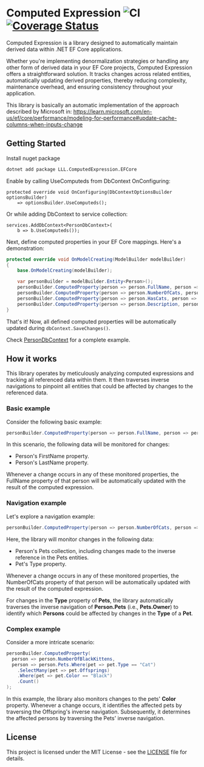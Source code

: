 # Computed Expression ![CI](https://github.com/lucaslorentz/computed-expression/workflows/CI/badge.svg) [![Coverage Status](https://coveralls.io/repos/github/lucaslorentz/computed-expression/badge.svg?branch=main)](https://coveralls.io/github/lucaslorentz/computed-expression?branch=main)

Computed Expression is a library designed to automatically maintain derived data within .NET EF Core applications.

Whether you're implementing denormalization strategies or handling any other form of derived data in your EF Core projects, Computed Expression offers a straightforward solution. It tracks changes across related entities, automatically updating derived properties, thereby reducing complexity, maintenance overhead, and ensuring consistency throughout your application.

This library is basically an automatic implementation of the approach described by Microsoft in: https://learn.microsoft.com/en-us/ef/core/performance/modeling-for-performance#update-cache-columns-when-inputs-change

## Getting Started

Install nuget package
```sh
dotnet add package LLL.ComputedExpression.EFCore
```

Enable by calling UseComputeds from DbContext OnConfiguring:
```
protected override void OnConfiguring(DbContextOptionsBuilder optionsBuilder)
    => optionsBuilder.UseComputeds();
```
Or while adding DbContext to service collection:
```
services.AddDbContext<PersonDbContext>(
    b => b.UseComputeds());
```

Next, define computed properties in your EF Core mappings. Here's a demonstration:
```csharp
protected override void OnModelCreating(ModelBuilder modelBuilder)
{
    base.OnModelCreating(modelBuilder);

    var personBuilder = modelBuilder.Entity<Person>();
    personBuilder.ComputedProperty(person => person.FullName, person => person.FirstName + " " + person.LastName);
    personBuilder.ComputedProperty(person => person.NumberOfCats, person => person.Pets.Count(pet => pet.Type == "Cat"));
    personBuilder.ComputedProperty(person => person.HasCats, person => person.Pets.Any(pet => pet.Type == "Cat"));
    personBuilder.ComputedProperty(person => person.Description, person => person.FullName + " (" + person.Pets.Count() + " pets)");
}
```

That's it! Now, all defined computed properties will be automatically updated during `dbContext.SaveChanges()`.

Check [PersonDbContext](test/LLL.ComputedExpression.EFCore.Tests/PersonDbContext.cs) for a complete example.

## How it works

This library operates by meticulously analyzing computed expressions and tracking all referenced data within them. It then traverses inverse navigations to pinpoint all entities that could be affected by changes to the referenced data.

### Basic example
Consider the following basic example:
```csharp
personBuilder.ComputedProperty(person => person.FullName, person => person.FirstName + " " + person.LastName);
```
In this scenario, the following data will be monitored for changes:
- Person's FirstName property.
- Person's LastName property.

Whenever a change occurs in any of these monitored properties, the FullName property of that person will be automatically updated with the result of the computed expression.

### Navigation example
Let's explore a navigation example:
```csharp
personBuilder.ComputedProperty(person => person.NumberOfCats, person => person.Pets.Count(pet => pet.Type == "Cat"));
```
Here, the library will monitor changes in the following data:
- Person's Pets collection, including changes made to the inverse reference in the Pets entities.
- Pet's Type property.

Whenever a change occurs in any of these monitored properties, the NumberOfCats property of that person will be automatically updated with the result of the computed expression.

For changes in the **Type** property of **Pets**, the library automatically traverses the inverse navigation of **Person.Pets** (i.e., **Pets.Owner**) to identify which **Persons** could be affected by changes in the **Type** of a **Pet**.

### Complex example

Consider a more intricate scenario:
```csharp
personBuilder.ComputedProperty(
  person => person.NumberOfBlackKittens,
  person => person.Pets.Where(pet => pet.Type == "Cat")
    .SelectMany(pet => pet.Offsprings)
    .Where(pet => pet.Color == "Black")
    .Count()
);
```
In this example, the library also monitors changes to the pets' **Color** property. Whenever a change occurs, it identifies the affected pets by traversing the Offspring's inverse navigation. Subsequently, it determines the affected persons by traversing the Pets' inverse navigation.

## License
This project is licensed under the MIT License - see the [LICENSE](LICENSE) file for details.
